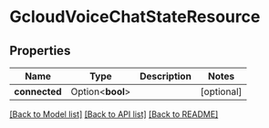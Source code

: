 # GcloudVoiceChatStateResource

## Properties

Name | Type | Description | Notes
------------ | ------------- | ------------- | -------------
**connected** | Option<**bool**> |  | [optional]

[[Back to Model list]](../README.md#documentation-for-models) [[Back to API list]](../README.md#documentation-for-api-endpoints) [[Back to README]](../README.md)


